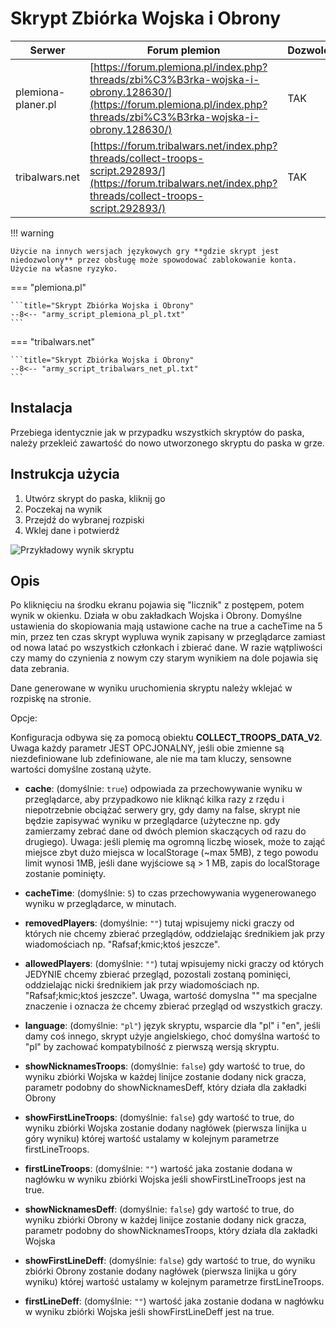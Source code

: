 # Skrypt Zbiórka Wojska i Obrony

| Serwer             | Forum plemion                                                                                                                                                        | Dozwolony | Kod                                                                                                                  |
| ------------------ | -------------------------------------------------------------------------------------------------------------------------------------------------------------------- | --------- | -------------------------------------------------------------------------------------------------------------------- |
| plemiona-planer.pl | [https://forum.plemiona.pl/index.php?threads/zbi%C3%B3rka-wojska-i-obrony.128630/](https://forum.plemiona.pl/index.php?threads/zbi%C3%B3rka-wojska-i-obrony.128630/) | TAK       | [Kod na GitHubie (v2)](https://github.com/rafsaf/scripts_tribal_wars/blob/2024-09-01/public/collect_troops_v2.js)    |
| tribalwars.net     | [https://forum.tribalwars.net/index.php?threads/collect-troops-script.292893/](https://forum.tribalwars.net/index.php?threads/collect-troops-script.292893/)         | TAK       | [Kod na GitHubie (v2.1)](https://github.com/rafsaf/scripts_tribal_wars/blob/2024-09-09-2/src/collect_troops_v2.1.ts) |

!!! warning

    Użycie na innych wersjach językowych gry **gdzie skrypt jest niedozwolony** przez obsługę może spowodować zablokowanie konta. Użycie na własne ryzyko.

=== "plemiona.pl"

    ```title="Skrypt Zbiórka Wojska i Obrony"
    --8<-- "army_script_plemiona_pl_pl.txt"
    ```
=== "tribalwars.net"

    ```title="Skrypt Zbiórka Wojska i Obrony"
    --8<-- "army_script_tribalwars_net_pl.txt"
    ```

## Instalacja

Przebiega identycznie jak w przypadku wszystkich skryptów do paska, należy przekleić zawartość do nowo utworzonego skryptu do paska w grze.

## Instrukcja użycia

1. Utwórz skrypt do paska, kliknij go
2. Poczekaj na wynik
3. Przejdź do wybranej rozpiski
4. Wklej dane i potwierdź

![Przykładowy wynik skryptu](image-2.png)

## Opis

Po kliknięciu na środku ekranu pojawia się "licznik" z postępem, potem wynik w okienku. Działa w obu zakładkach Wojska i Obrony. Domyślne ustawienia do skopiowania mają ustawione cache na true a cacheTime na 5 min, przez ten czas skrypt wypluwa wynik zapisany w przeglądarce zamiast od nowa latać po wszystkich członkach i zbierać dane. W razie wątpliwości czy mamy do czynienia z nowym czy starym wynikiem na dole pojawia się data zebrania.

Dane generowane w wyniku uruchomienia skryptu należy wklejać w rozpiskę na stronie.

Opcje:

Konfiguracja odbywa się za pomocą obiektu **COLLECT_TROOPS_DATA_V2**. Uwaga każdy parametr JEST OPCJONALNY, jeśli obie zmienne są niezdefiniowane lub zdefiniowane, ale nie ma tam kluczy, sensowne wartości domyślne zostaną użyte.

- **cache**: <boolean> (domyślnie: `true`) odpowiada za przechowywanie wyniku w przeglądarce, aby przypadkowo nie kliknąć kilka razy z rzędu i niepotrzebnie obciążać serwery gry, gdy damy na false, skrypt nie będzie zapisywać wyniku w przeglądarce (użyteczne np. gdy zamierzamy zebrać dane od dwóch plemion skaczących od razu do drugiego). Uwaga: jeśli plemię ma ogromną liczbę wiosek, może to zająć miejsce zbyt dużo miejsca w localStorage (~max 5MB), z tego powodu limit wynosi 1MB, jeśli dane wyjściowe są > 1 MB, zapis do localStorage zostanie pominięty.

- **cacheTime**: <number> (domyślnie: `5`) to czas przechowywania wygenerowanego wyniku w przeglądarce, w minutach.

- **removedPlayers**: <string> (domyślnie: `""`) tutaj wpisujemy nicki graczy od których nie chcemy zbierać przeglądów, oddzielając średnikiem jak przy wiadomościach np. "Rafsaf;kmic;ktoś jeszcze".

- **allowedPlayers**: <string> (domyślnie: `""`) tutaj wpisujemy nicki graczy od których JEDYNIE chcemy zbierać przegląd, pozostali zostaną pominięci, oddzielając nicki średnikiem jak przy wiadomościach np. "Rafsaf;kmic;ktoś jeszcze". Uwaga, wartość domyslna "" ma specjalne znaczenie i oznacza że chcemy zbierać przegląd od wszystkich graczy.

- **language**: <string> (domyślnie: `"pl"`) język skryptu, wsparcie dla "pl" i "en", jeśli damy coś innego, skrypt użyje angielskiego, choć domyślna wartość to "pl" by zachować kompatybilność z pierwszą wersją skryptu.

- **showNicknamesTroops**: <boolean> (domyślnie: `false`) gdy wartość to true, do wyniku zbiórki Wojska w każdej linijce zostanie dodany nick gracza, parametr podobny do showNicknamesDeff, który działa dla zakładki Obrony

- **showFirstLineTroops**: <boolean> (domyślnie: `false`) gdy wartość to true, do wyniku zbiórki Wojska zostanie dodany nagłówek (pierwsza linijka u góry wyniku) której wartość ustalamy w kolejnym parametrze firstLineTroops.

- **firstLineTroops**: <string> (domyślnie: `""`) wartość jaka zostanie dodana w nagłówku w wyniku zbiórki Wojska jeśli showFirstLineTroops jest na true.

- **showNicknamesDeff**: <boolean> (domyślnie: `false`) gdy wartość to true, do wyniku zbiórki Obrony w każdej linijce zostanie dodany nick gracza, parametr podobny do showNicknamesTroops, który działa dla zakładki Wojska

- **showFirstLineDeff**: <boolean> (domyślnie: `false`) gdy wartość to true, do wyniku zbiórki Obrony zostanie dodany nagłówek (pierwsza linijka u góry wyniku) której wartość ustalamy w kolejnym parametrze firstLineTroops.

- **firstLineDeff**: <string> (domyślnie: `""`) wartość jaka zostanie dodana w nagłówku w wyniku zbiórki Wojska jeśli showFirstLineDeff jest na true.